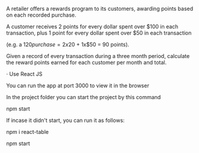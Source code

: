 A retailer offers a rewards program to its customers, awarding points based on each recorded purchase.

A customer receives 2 points for every dollar spent over $100 in each transaction, plus 1 point for every dollar spent over $50 in each transaction

(e.g. a $120 purchase = 2x$20 + 1x$50 = 90 points).

Given a record of every transaction during a three month period, calculate the reward points earned for each customer per month and total.

· Use React JS

You can run the app at port 3000 to view it in the browser

In the project folder you can start the project by this command

npm start 

If incase it didn't start, you can run it as follows:

npm i react-table

npm start
